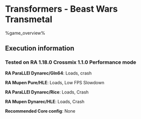 # Transformers - Beast Wars Transmetal 

%game_overview%

## Execution information

### Tested on RA 1.18.0 Crossmix 1.1.0 Performance mode

**RA ParaLLEl Dynarec/Gln64**: Loads, crash

**RA Mupen Pure/HLE**: Loads, Low FPS Slowdown

**RA ParaLLEl Dynarec/Rice**: Loads, Crash

**RA Mupen Dynarec/HLE**: Loads, Crash

**Recommended Core config**: None